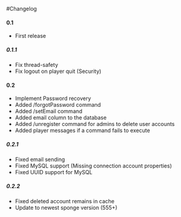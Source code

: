 #Changelog

#### 0.1

+ First release

##### 0.1.1

* Fix thread-safety
* Fix logout on player quit (Security)

#### 0.2

+ Implement Password recovery
+ Added /forgotPassword command
+ Added /setEmail command
+ Added email column to the database
+ Added /unregister command for admins to delete user accounts
+ Added player messages if a command fails to execute

##### 0.2.1

+ Fixed email sending
+ Fixed MySQL support (Missing connection account properties)
+ Fixed UUID support for MySQL

##### 0.2.2

+ Fixed deleted account remains in cache
+ Update to newest sponge version (555+)